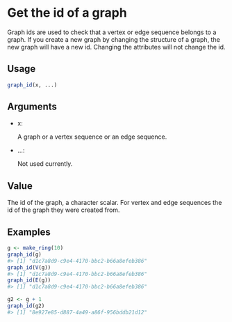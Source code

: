 # Get the id of a graph

Graph ids are used to check that a vertex or edge sequence belongs to a
graph. If you create a new graph by changing the structure of a graph,
the new graph will have a new id. Changing the attributes will not
change the id.

## Usage

``` r
graph_id(x, ...)
```

## Arguments

- x:

  A graph or a vertex sequence or an edge sequence.

- ...:

  Not used currently.

## Value

The id of the graph, a character scalar. For vertex and edge sequences
the id of the graph they were created from.

## Examples

``` r
g <- make_ring(10)
graph_id(g)
#> [1] "d1c7a8d9-c9e4-4170-bbc2-b66a8efeb386"
graph_id(V(g))
#> [1] "d1c7a8d9-c9e4-4170-bbc2-b66a8efeb386"
graph_id(E(g))
#> [1] "d1c7a8d9-c9e4-4170-bbc2-b66a8efeb386"

g2 <- g + 1
graph_id(g2)
#> [1] "8e927e85-d887-4a49-a86f-956bddb21d12"
```
